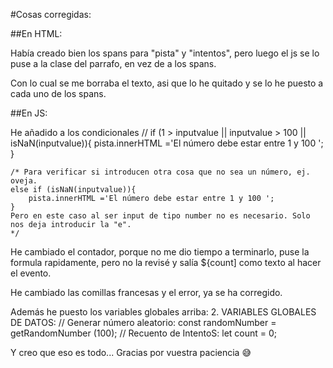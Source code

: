 #Cosas corregidas: 

##En HTML: 

Había creado bien los spans para "pista" y "intentos", pero luego el js se lo puse a la clase del parrafo, en vez de a los spans. 

Con lo cual se me borraba el texto, asi que lo he quitado y se lo he puesto a cada uno de los spans.

##En JS: 

He añadido a los condicionales //
    if (1 > inputvalue || inputvalue > 100 || isNaN(inputvalue)){
        pista.innerHTML ='El número debe estar entre 1 y 100 ';
    } 

    /* Para verificar si introducen otra cosa que no sea un número, ej. oveja. 
    else if (isNaN(inputvalue)){
        pista.innerHTML ='El número debe estar entre 1 y 100 ';
    }
    Pero en este caso al ser input de tipo number no es necesario. Solo nos deja introducir la "e".
    */

He cambiado el contador, porque no me dio tiempo a terminarlo, puse la formula rapidamente, pero no la revisé y salía ${count] como texto al hacer el evento. 

He cambiado las comillas francesas y el error, ya se ha corregido. 

Además he puesto los variables globales arriba: 
    2. VARIABLES GLOBALES DE DATOS:
    // Generar número aleatorio:
    const randomNumber = getRandomNumber (100);
    // Recuento de IntentoS:
    let count = 0;

Y creo que eso es todo... Gracias por vuestra paciencia 😅
